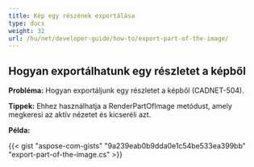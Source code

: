 ```yaml
---
title: Kép egy részének exportálása
type: docs
weight: 32
url: /hu/net/developer-guide/how-to/export-part-of-the-image/
---
```


## **Hogyan exportálhatunk egy részletet a képből**

**Probléma:** Hogyan exportáljunk egy részletet a képből (CADNET-504).

**Tippek:** Ehhez használhatja a RenderPartOfImage metódust, amely megkeresi az aktív nézetet és kicseréli azt.

**Példa:**

{{< gist "aspose-com-gists" "9a239eab0b9dda0e1c54be533ea399bb" "export-part-of-the-image.cs" >}}
